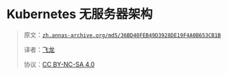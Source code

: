 # Kubernetes 无服务器架构

> 原文：[`zh.annas-archive.org/md5/36BD40FEB49D3928DE19F4A0B653CB1B`](https://zh.annas-archive.org/md5/36BD40FEB49D3928DE19F4A0B653CB1B)
> 
> 译者：[飞龙](https://github.com/wizardforcel)
> 
> 协议：[CC BY-NC-SA 4.0](http://creativecommons.org/licenses/by-nc-sa/4.0/)